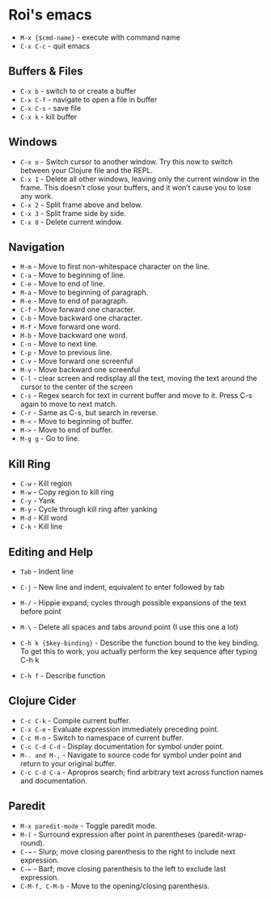 Roi's emacs
===========

* `M-x {$cmd-name}` - execute with command name
* `C-x C-c` - quit emacs

Buffers & Files
---------------
* `C-x b` - switch to or create a buffer
* `C-x C-f` - navigate to open a file in buffer
* `C-x C-s` - save file
* `C-x k` - kill buffer

Windows
-------
* `C-x o` - Switch cursor to another window. Try this now to switch between your Clojure file and the REPL.
* `C-x 1` - Delete all other windows, leaving only the current window in the frame. This doesn’t close your buffers, and it won’t cause you to lose any work.
* `C-x 2` - Split frame above and below.
* `C-x 3` - Split frame side by side.
* `C-x 0` - Delete current window.

Navigation
----------
* `M-m` - Move to first non-whitespace character on the line.
* `C-a` - Move to beginning of line.
* `C-e` - Move to end of line.
* `M-a` - Move to beginning of paragraph.
* `M-e` - Move to end of paragraph.
* `C-f` - Move forward one character.
* `C-b` - Move backward one character.
* `M-f` - Move forward one word.
* `M-b` - Move backward one word.
* `C-n` - Move to next line.
* `C-p` - Move to previous line.
* `C-v` - Move forward one screenful
* `M-v` - Move backward one screenful
* `C-l` - clear screen and redisplay all the text, moving the text around the cursor to the center of the screen 
* `C-s` - Regex search for text in current buffer and move to it. Press C-s again to move to next match.
* `C-r` - Same as C-s, but search in reverse.
* `M-<` - Move to beginning of buffer.
* `M->` - Move to end of buffer.
* `M-g g` -	Go to line.

Kill Ring
---------
* `C-w` - Kill region
* `M-w` - Copy region to kill ring
* `C-y` - Yank
* `M-y` - Cycle through kill ring after yanking
* `M-d` - Kill word
* `C-k` - Kill line

Editing and Help
----------------
* `Tab`	- Indent line
* `C-j` - New line and indent, equivalent to enter followed by tab
* `M-/` - Hippie expand; cycles through possible expansions of the text before point
* `M-\` - Delete all spaces and tabs around point (I use this one a lot)

* `C-h k {$key-binding}` - Describe the function bound to the key binding. To get this to work, you actually perform the key sequence after typing C-h k
* `C-h f` - Describe function

Clojure Cider
-------------
* `C-c C-k` - Compile current buffer.
* `C-x C-e` - Evaluate expression immediately preceding point.
* `C-c M-n` - Switch to namespace of current buffer.
* `C-c C-d C-d` - Display documentation for symbol under point.
* `M-. and M-,` - Navigate to source code for symbol under point and return to your original buffer.
* `C-c C-d C-a` - Apropros search; find arbitrary text across function names and documentation.

Paredit
-------
* `M-x paredit-mode` - Toggle paredit mode.
* `M-(` - Surround expression after point in parentheses (paredit-wrap-round).
* `C-→` - Slurp; move closing parenthesis to the right to include next expression.
* `C-←` - Barf; move closing parenthesis to the left to exclude last expression.
* `C-M-f, C-M-b` - Move to the opening/closing parenthesis.
